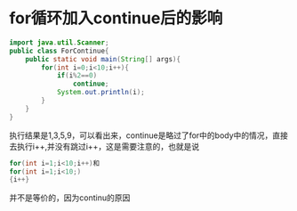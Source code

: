 # for循环加入continue后的影响
```java
import java.util.Scanner;
public class ForContinue{
	public static void main(String[] args){
		for(int i=0;i<10;i++){
			if(i%2==0)
				continue;
			System.out.println(i);
		}
	}
}
```
执行结果是1,3,5,9，可以看出来，continue是略过了for中的body中的情况，直接去执行i++,并没有跳过i++，这是需要注意的，也就是说
```java
for(int i=1;i<10;i++)和
for(int i=1;i<10;)
{i++}
```
并不是等价的，因为continu的原因